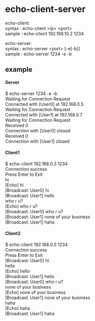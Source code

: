 echo-client-server
=====

echo-client:  
syntax : echo-client \<ip\> \<port\>  
sample : echo-client 192.168.10.2 1234 
  
echo-server:  
syntax : echo-server \<port\> \[-e\[-b\]\]  
sample : echo-server 1234 -e -b

## example
#### Server   
$ echo-server 1234 -e -b    
Waiting for Connection Request  
Connected with \[User0\] at 192.168.0.5  
Waiting for Connection Request  
Connected with \[User1\] at 192.168.0.7  
Waiting for Connection Request  
Received 0  
Connection with \[User0\] closed  
Received 0  
Connection with \[User1\] closed  

#### Client1
$ echo-client 192.168.0.3 1234  
Connection success  
Press Enter to Exit  
hi  
\[Echo\] hi  
\[Broadcast: User0\] hi  
\[Broadcast: User1] hello  
who r u?  
\[Echo\] who r u?  
\[Broadcast: User0\] who r u?  
\[Broadcast: User1\] none of your business   
\[Broadcast: User1\] haha    

#### Client2
$ echo-client 192.168.0.3 1234  
Connection success  
Press Enter to Exit  
\[Broadcast: User0\] hi  
hello  
\[Echo\] hello  
\[Broadcast: User1\] hello     
\[Broadcast: User0\] who r u?  
none of your business   
\[Echo\] none of your business   
\[Broadcast: User1\] none of your business   
haha  
\[Echo\] haha  
\[Broadcast: User1\] haha   

